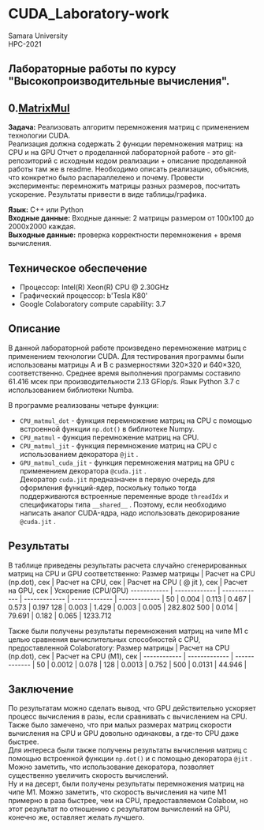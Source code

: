 # CUDA_Laboratory-work 
Samara University <br/>
HPC-2021
## Лабораторные работы по курсу "Высокопроизводительные вычисления".

## 0.[MatrixMul](https://github.com/Dark-MonkGI/Laboratory-work/blob/2acabac21aadec821bd6a56c421fa41be8692b89/0.%20MatrixMul/HPC_matrix_multi_GPU_ILia_Gr.ipynb)

**Задача:** Реализовать алгоритм перемножения матриц с применением технологии CUDA. <br/>
Реализация должна содержать 2 функции перемножения матриц: на CPU и на GPU
Отчет о проделанной лабораторной работе - это git-репозиторий с исходным кодом
реализации + описание проделанной работы там же в readme.
Необходимо описать реализацию, объяснив, что конкретно было распараллелено и
почему.
Провести эксперименты: перемножить матрицы разных размеров, посчитать
ускорение. Результаты привести в виде таблицы/графика.

**Язык:**  C++ или Python <br/> 
**Входные данные:**  Входные данные: 2 матрицы размером от 100х100 до 2000х2000 каждая. <br/> 
**Выходные данные:**  проверка корректности перемножения + время вычисления. <br/> 

##  **Техническое обеспечение** 
-  Процессор: Intel(R) Xeon(R) CPU @ 2.30GHz 
-  Графический процессор: b'Tesla K80' 
-  Google Colaboratory
   compute capability: 3.7 
##  **Описание** 

В данной лабораторной работе произведено перемножение матриц с применением технологии CUDA. Для тестирования программы были использованы матрицы A и B с размерностями 320×320 и 640×320, соответственно. Среднее время выполнения программы составило 61.416 мсек при производительности 2.13 GFlop/s.
Язык Python 3.7 с использованием библиотеки Numba. 

В программе реализованы четыре функции:  
+  ```CPU_matmul_dot```  - функция перемножение матриц на CPU с помощью встроенной функции  ```np.dot()```  в библиотеке Numpy. 
+  ```CPU_matmul```  - функция перемножение матриц на CPU. 
+  ```CPU_matmul_jit```  - функция перемножение матриц на CPU с использованием декоратора  ```@jit``` . 
+  ```GPU_matmul_cuda_jit```  - функция перемножения матриц на GPU с применением декоратора  ```@cuda.jit``` .  
Декоратор  ```cuda.jit```  предназначен в первую очередь для оформления функций-ядер, поскольку только тогда поддерживаются встроенные переменные вроде  ```threadIdx```  и спецификаторы типа  ```__shared__``` . Поэтому, если необходимо написать аналог CUDA-ядра, надо использовать декорирование  ```@cuda.jit``` . 
##  **Результаты** 
В таблице приведены результаты расчета случайно сгенерированных матриц на CPU и GPU соответственно: 
Размер матрицы | Расчет на CPU (np.dot), сек | Расчет на CPU, сек | Расчет на CPU ( @ jit ), сек | Расчет на GPU, сек | Ускорение (CPU/GPU) 
------------ | ------------- | ------------- | ------------- | ------------- | ------------- | 
50 | 0.004 | 0.113 | 0.467 | 0.573 | 0.197 
128 | 0.003 | 1.429 | 0.003 | 0.005 | 282.802 
 500 | 0.014 | 79.691 | 0.182 | 0.065 | 1233.712 

 Также были получены результаты перемножения матриц на чипе M1 с целью сравнения вычислительных способностей с CPU, предоставленной Colaboratory: 
 Размер матрицы | Расчет на CPU (np.dot), сек | Расчет на CPU (М1), сек | 
 ------------ | ------------- | ------------- | 
 50 | 0.0012 | 0.078 | 
 128 | 0.0013 | 0.752 | 
 500 | 0.0131 | 44.946 | 
<br/> 

 ##  **Заключение** 
 По результатам можно сделать вывод, что GPU действительно ускоряет процесс вычисления в разы, если сравнивать с вычислением на CPU. Также было замечено, что при малых размерах матриц скорости вычисления на CPU и GPU довольно одинаковы, а где-то CPU даже быстрее. <br/> 
 Для интереса были также получены результаты вычисления матриц с помощью встроенной функции  ```np.dot()```  и с помощью декоратора  ```@jit```  . Можно заметить, что использование декоратора, позволяет существенно увеличить скорость вычислений. <br/> 
 Ну и на десерт, были получены результаты перемножения матриц на чипе M1. Можно заметить, что скорость вычисления на чипе M1 примерно в раза быстрее, чем на CPU, предоставляемом Colabом, но этот результат по отношению с результатом вычислений на GPU, конечно же, оставляет желать лучшего. 
